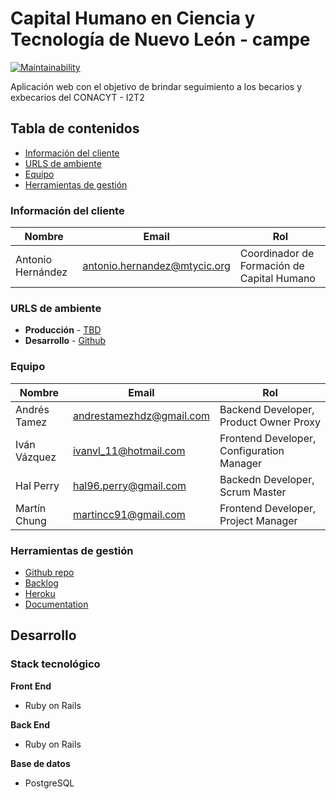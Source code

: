 # Capital Humano en Ciencia y Tecnología de Nuevo León - campe

[![Maintainability](https://api.codeclimate.com/v1/badges/a20bb0138b3bf93ddd16/maintainability)](https://codeclimate.com/github/ProyectoIntegrador2018/i2t2-campe/maintainability)

Aplicación web con el objetivo de brindar seguimiento a los becarios y exbecarios del CONACYT - I2T2

## Tabla de contenidos

* [Información del cliente](#información-del-cliente)
* [URLS de ambiente](#urls-de-ambiente)
* [Equipo](#equipo)
* [Herramientas de gestión](herramientas-de-gestión)



### Información del cliente

| Nombre               | Email             | Rol |
| ------------------ | ----------------- | ---- |
| Antonio Hernández | antonio.hernandez@mtycic.org | Coordinador de Formación de Capital Humano  |


### URLS de ambiente

* **Producción** - [TBD](TBD)
* **Desarrollo** - [Github](https://github.com/ProyectoIntegrador2018/i2t2-campe)

### Equipo

| Nombre           | Email             | Rol        |
| -------------- | ----------------- | ----------- |
| Andrés Tamez | andrestamezhdz@gmail.com | Backend Developer, Product Owner Proxy |
| Iván Vázquez | ivanvl_11@hotmail.com | Frontend Developer, Configuration Manager |
| Hal Perry | hal96.perry@gmail.com | Backedn Developer, Scrum Master|
| Martín Chung | martincc91@gmail.com | Frontend Developer, Project Manager |


### Herramientas de gestión

* [Github repo](https://github.com/)
* [Backlog]()
* [Heroku](https://crowdfront-staging.herokuapp.com/)
* [Documentation](https://drive.com)

## Desarrollo

### Stack tecnológico
**Front End**
* Ruby on Rails

**Back End**
* Ruby on Rails

**Base de datos**
* PostgreSQL
